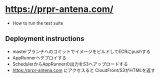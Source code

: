 # https://prpr-antena.com/

* How to run the test suite

## Deployment instructions
* masterブランチへのコミットでイメージをビルドしてECRにpushする
* AppRunnerへデプロイする
* SchedulerからAppRunnerの出力をS3へアップロードする
* https://prpr-antena.com にアクセスると CloudFront/S3がHTMLを返す
